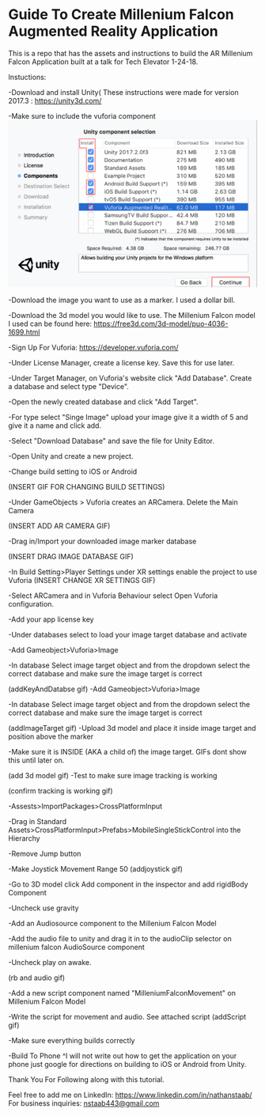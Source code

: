 # Guide To Create Millenium Falcon Augmented Reality Application

This is a repo that has the assets and instructions to build the AR Millenium Falcon Application built at a talk for Tech Elevator 1-24-18.

Instuctions:

-Download and install Unity( These instructions were made for version 2017.3 : https://unity3d.com/

-Make sure to include the vuforia component
![alt text](https://github.com/nstaab1/ARPresentationAppWalkThrough/blob/master/screenshots/vuforiaInstallation%200.png)

-Download the image you want to use as a marker. I used a dollar bill.

-Download the 3d model you would like to use. The Millenium Falcon model I used can be found here: https://free3d.com/3d-model/puo-4036-1699.html

-Sign Up For Vuforia: https://developer.vuforia.com/

-Under License Manager, create a license key. Save this for use later.

-Under Target Manager, on Vuforia's website click "Add Database". Create a database and select type "Device".

-Open the newly created database and click "Add Target".

-For type select "Singe Image" upload your image give it a width of 5 and give it a name and click add.

-Select "Download Database" and save the file for Unity Editor.

-Open Unity and create a new project.

-Change build setting to iOS or Android

(INSERT GIF FOR CHANGING BUILD SETTINGS)

-Under GameObjects > Vuforia creates an ARCamera. Delete the Main Camera

(INSERT ADD AR CAMERA GIF)

-Drag in/Import your downloaded image marker database

(INSERT DRAG IMAGE DATABASE GIF)

-In Build Setting>Player Settings under XR settings enable the project to use Vuforia
(INSERT CHANGE XR SETTINGS GIF)

-Select ARCamera and in Vuforia Behaviour select Open Vuforia configuration.

-Add your app license key

-Under databases select to load your image target database and activate

-Add Gameobject>Vuforia>Image	

-In database Select image target object and from the dropdown select the correct database and make sure the image target is correct

(addKeyAndDatabse gif)
-Add Gameobject>Vuforia>Image	

-In database Select image target object and from the dropdown select the correct database and make sure the image target is correct

(addImageTarget gif)
-Upload 3d model and place it inside image target and position above the marker

-Make sure it is INSIDE (AKA a child of) the image target. GIFs dont show this until later on.

(add 3d model gif)
-Test to make sure image tracking is working

(confirm tracking is working gif)

-Assests>ImportPackages>CrossPlatformInput

-Drag in Standard Assets>CrossPlatformInput>Prefabs>MobileSingleStickControl into the Hierarchy

-Remove Jump button

-Make Joystick Movement Range 50
(addjoystick gif)

-Go to 3D model  click Add component in the inspector and add rigidBody Component

-Uncheck use gravity

-Add an Audiosource component to the Millenium Falcon Model

-Add the audio file to unity and drag it in to the audioClip selector on millenium falcon AudioSource component

-Uncheck play on awake.

(rb and audio gif)

-Add a new script component named "MilleniumFalconMovement" on Millenium Falcon Model

-Write the script for movement and audio. See attached script
(addScript gif)

-Make sure everything builds correctly



-Build To Phone
^I will not write out how to get the application on your phone just google for directions on building to iOS or Android from Unity.


Thank You For Following along with this tutorial. 

Feel free to add me on LinkedIn: https://www.linkedin.com/in/nathanstaab/
For business inquiries: nstaab443@gmail.com



